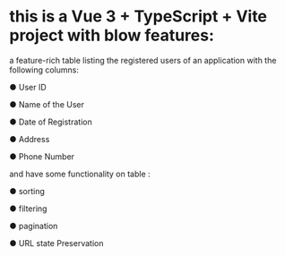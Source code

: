 # this is a Vue 3 + TypeScript + Vite project with blow features:

a feature-rich table listing the registered users of an application with the following columns:

● User ID

● Name of the User

● Date of Registration

● Address

● Phone Number

and have some functionality on table :

● sorting

● filtering

● pagination

● URL state Preservation
